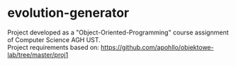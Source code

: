 # evolution-generator
Project developed as a "Object-Oriented-Programming" course assignment of Computer Science AGH UST.  
Project requirements based on: https://github.com/apohllo/obiektowe-lab/tree/master/proj1


